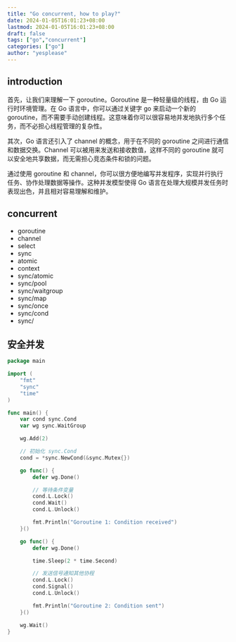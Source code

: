 ```yaml
---
title: "Go concurrent, how to play?"
date: 2024-01-05T16:01:23+08:00
lastmod: 2024-01-05T16:01:23+08:00
draft: false
tags: ["go","concurrent"]
categories: ["go"]
author: "yesplease"
---
```


## introduction

首先，让我们来理解一下 goroutine。Goroutine 是一种轻量级的线程，由 Go 运行时环境管理。在 Go 语言中，你可以通过关键字 go 来启动一个新的 goroutine，而不需要手动创建线程。这意味着你可以很容易地并发地执行多个任务，而不必担心线程管理的复杂性。

其次，Go 语言还引入了 channel 的概念，用于在不同的 goroutine 之间进行通信和数据交换。Channel 可以被用来发送和接收数值，这样不同的 goroutine 就可以安全地共享数据，而无需担心竞态条件和锁的问题。

通过使用 goroutine 和 channel，你可以很方便地编写并发程序，实现并行执行任务、协作处理数据等操作。这种并发模型使得 Go 语言在处理大规模并发任务时表现出色，并且相对容易理解和维护。

## concurrent
- goroutine
- channel
- select
- sync
- atomic
- context
- sync/atomic
- sync/pool
- sync/waitgroup
- sync/map
- sync/once
- sync/cond
- sync/

## 安全并发
```go
package main

import (
	"fmt"
	"sync"
	"time"
)

func main() {
	var cond sync.Cond
	var wg sync.WaitGroup

	wg.Add(2)

	// 初始化 sync.Cond
	cond = *sync.NewCond(&sync.Mutex{})

	go func() {
		defer wg.Done()

		// 等待条件变量
		cond.L.Lock()
		cond.Wait()
		cond.L.Unlock()

		fmt.Println("Goroutine 1: Condition received")
	}()

	go func() {
		defer wg.Done()

		time.Sleep(2 * time.Second)

		// 发送信号通知其他协程
		cond.L.Lock()
		cond.Signal()
		cond.L.Unlock()

		fmt.Println("Goroutine 2: Condition sent")
	}()

	wg.Wait()
}

```
